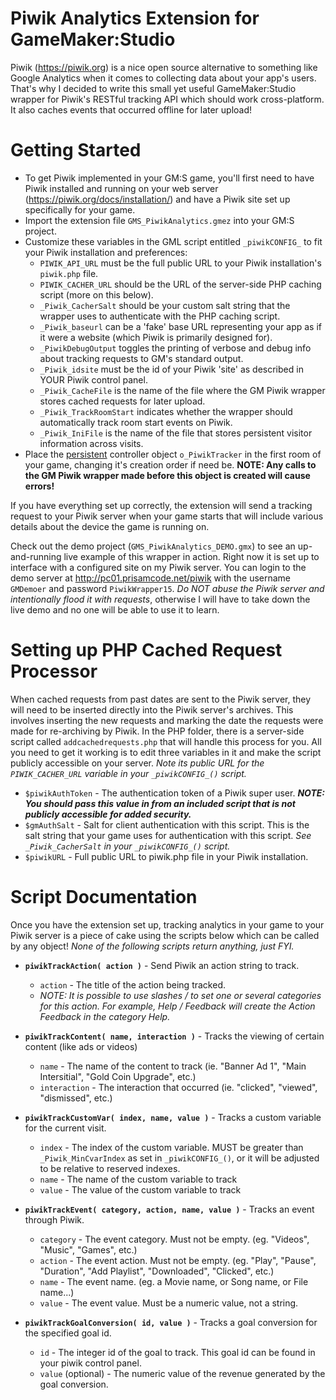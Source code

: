 # Piwik Analytics Extension for GameMaker:Studio
Piwik (https://piwik.org) is a nice open source alternative to something like Google Analytics when it comes to collecting data about your app's users. That's why I decided to write this small yet useful GameMaker:Studio wrapper for Piwik's RESTful tracking API which should work cross-platform. It also caches events that occurred offline for later upload! 

# Getting Started
* To get Piwik implemented in your GM:S game, you'll first need to have Piwik installed and running on your web server (https://piwik.org/docs/installation/) and have a Piwik site set up specifically for your game.
* Import the extension file `GMS_PiwikAnalytics.gmez` into your GM:S project.
* Customize these variables in the GML script entitled `_piwikCONFIG_` to fit your Piwik installation and preferences:
	* `PIWIK_API_URL` must be the full public URL to your Piwik installation's `piwik.php` file.
	* `PIWIK_CACHER_URL` should be the URL of the server-side PHP caching script (more on this below).
	* `_Piwik_CacherSalt` should be your custom salt string that the wrapper uses to authenticate with the PHP caching script.
	* `_Piwik_baseurl` can be a 'fake' base URL representing your app as if it were a website (which Piwik is primarily designed for). 
	* `_PiwikDebugOutput` toggles the printing of verbose and debug info about tracking requests to GM's standard output.
	* `_Piwik_idsite` must be the id of your Piwik 'site' as described in YOUR Piwik control panel.
	* `_Piwik_CacheFile` is the name of the file where the GM Piwik wrapper stores cached requests for later upload.
	* `_Piwik_TrackRoomStart` indicates whether the wrapper should automatically track room start events on Piwik.
	* `_Piwik_IniFile` is the name of the file that stores persistent visitor information across visits.
* Place the <u>persistent</u> controller object `o_PiwikTracker` in the first room of your game, changing it's creation order if need be. <b>NOTE: Any calls to the GM Piwik wrapper made before this object is created will cause errors!</b>

If you have everything set up correctly, the extension will send a tracking request to your Piwik server when your game starts that will include various details about the device the game is running on.

Check out the demo project (`GMS_PiwikAnalytics_DEMO.gmx`) to see an up-and-running live example of this wrapper in action. Right now it is set up to interface with a configured site on my Piwik server. You can login to the demo server at http://pc01.prisamcode.net/piwik with the username `GMDemoer` and password `PiwikWrapper15`. <i>Do NOT abuse the Piwik server and intentionally flood it with requests</i>, otherwise I will have to take down the live demo and no one will be able to use it to learn.

# Setting up PHP Cached Request Processor
When cached requests from past dates are sent to the Piwik server, they will need to be inserted directly into the Piwik server's archives. This involves inserting the new requests and marking the date the requests were made for re-archiving by Piwik. In the PHP folder, there is a server-side script called `addcachedrequests.php` that will handle this process for you. All you need to get it working is to edit three variables in it and make the script publicly accessible on your server. <i>Note its public URL for the `PIWIK_CACHER_URL` variable in your `_piwikCONFIG_()` script.</i>

* `$piwikAuthToken` - The authentication token of a Piwik super user. <i><b>NOTE: You should pass this value in from an included script that is not publicly accessible for added security.</b></i>
* `$gmAuthSalt` - Salt for client authentication with this script. This is the salt string that your game uses for authentication with this script. <i>See `_Piwik_CacherSalt` in your `_piwikCONFIG_()` script.</i>
* `$piwikURL` - Full public URL to piwik.php file in your Piwik installation.

# Script Documentation
Once you have the extension set up, tracking analytics in your game to your Piwik server is a piece of cake using the scripts below which can be called by any object! <i>None of the following scripts return anything, just FYI.</i>

* <b>`piwikTrackAction( action )`</b> - Send Piwik an action string to track.
	* `action` - The title of the action being tracked.
	* <i>NOTE: It is possible to use slashes / to set one or several categories for this action. For example, Help / Feedback will create the Action Feedback in the category Help.</i>
	
* <b>`piwikTrackContent( name, interaction )`</b> - Tracks the viewing of certain content (like ads or videos)
	* `name` - The name of the content to track (ie. "Banner Ad 1", "Main Intersitial", "Gold Coin Upgrade", etc.)
	* `interaction` - The interaction that occurred (ie. "clicked", "viewed", "dismissed", etc.)
	
* <b>`piwikTrackCustomVar( index, name, value )`</b> - Tracks a custom variable for the current visit.
	* `index` - The index of the custom variable. MUST be greater than `_Piwik_MinCvarIndex` as set in `_piwikCONFIG_()`, or it will be adjusted to be relative to reserved indexes.
	* `name` - The name of the custom variable to track
	* `value` - The value of the custom variable to track
	
* <b>`piwikTrackEvent( category, action, name, value )`</b> - Tracks an event through Piwik.
	* `category` - The event category. Must not be empty. (eg. "Videos", "Music", "Games", etc.)
	* `action` - The event action. Must not be empty. (eg. "Play", "Pause", "Duration", "Add Playlist", "Downloaded", "Clicked", etc.)
	* `name` - The event name. (eg. a Movie name, or Song name, or File name...)
	* `value` - The event value. Must be a numeric value, not a string.
	
* <b>`piwikTrackGoalConversion( id, value )`</b> - Tracks a goal conversion for the specified goal id.
	* `id` - The integer id of the goal to track. This goal id can be found in your piwik control panel.
	* `value` (optional) - The numeric value of the revenue generated by the goal conversion.